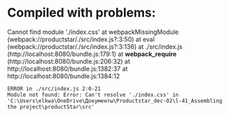 # Compiled with problems:

Cannot find module './index.css'
    at webpackMissingModule (webpack://productstar/./src/index.js?:3:50)
    at eval (webpack://productstar/./src/index.js?:3:136)
    at ./src/index.js (http://localhost:8080/bundle.js:179:1)
    at __webpack_require__ (http://localhost:8080/bundle.js:206:32)
    at http://localhost:8080/bundle.js:1382:37
    at http://localhost:8080/bundle.js:1384:12

    ERROR in ./src/index.js 2:0-21
    Module not found: Error: Can't resolve './index.css' in 'C:\Users\elkwa\OneDrive\Документы\Productstar_dec-02\l-41_Assembling the project\productStar\src'
